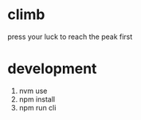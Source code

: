 # climb
press your luck to reach the peak first

# development
1. nvm use
2. npm install
3. npm run cli